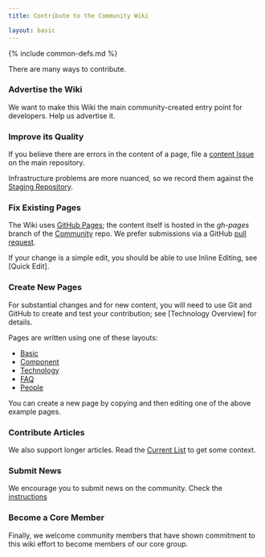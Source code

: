 ```yaml
---
title: Contribute to the Community Wiki

layout: basic
---
```

{% include common-defs.md %}

There are many ways to contribute.

### Advertise the Wiki

We want to make this Wiki the main community-created entry point for developers.  Help us advertise it.

### Improve its Quality

If you believe there are errors in the content of a page, file a
[content Issue](https://github.com/blackberry/Community/issues?labels=content) on the main repository.

Infrastructure problems are more nuanced, so we record them against the
[Staging Repository](https://github.com/blackberry-community/Community/issues?labels=content).

### Fix Existing Pages

The Wiki uses [GitHub Pages](http://help.github.com/pages/); the content itself is hosted in the *gh-pages*
branch of the [Community](https://github.com/BlackBerry-Community/Community/tree/master) repo.
We prefer submissions via a GitHub [pull request](http://help.github.com/send-pull-requests/).

If your change is a simple edit, you should be able to use Inline Editing, see [Quick Edit].

### Create New Pages

For substantial changes and for new content, you will need to use Git and GitHub to create and test your contribution;
see [Technology Overview] for details.

Pages are written using one of these layouts:
* [Basic](example-basic.html)
* [Component](example-component.html)
* [Technology](example-technology.html)
* [FAQ](example-faq.html)
* [People](example-people.html)

You can create a new page by copying and then editing one of the above example pages.

### Contribute Articles

We also support longer articles.  Read the [Current List](../articles/All_Articles.html) to get
some context.

### Submit News

We encourage you to submit news on the community.  Check the [instructions](../news/Submit_News.html)

### Become a Core Member

Finally, we welcome community members that have shown commitment to this wiki effort to become members of our core group.

